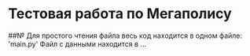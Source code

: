 # Тестовая работа по Мегаполису
##№ Для простого чтения файла весь код находится в одном файле: 'main.py'
Файл с данными находится в ...
